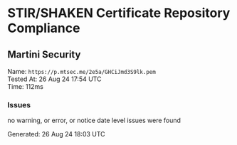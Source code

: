 # STIR/SHAKEN Certificate Repository Compliance

## Martini Security

Name: `https://p.mtsec.me/2e5a/GHCiJmd3S9lk.pem`\
Tested At: 26 Aug 24 17:54 UTC\
Time: 112ms

### Issues

no warning, or error, or notice date level issues were found

Generated: 26 Aug 24 18:03 UTC
